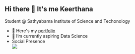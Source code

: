 ## Hi there 👋 It's me Keerthana

Student @ Sathyabama Institute of Science and Techonology
- 🔭 Here's my [portfolio](https://keerthana-portfolio.lovable.app/)                                                 
- 🌱 I’m currently aspiring Data Science
- Social Presence
<br /> [<img src="https://img.shields.io/badge/LinkedIn-0077B5?style=for-the-badge&logo=linkedin&logoColor=white" />](https://github.com/Keerthana-gopal29) 

 

